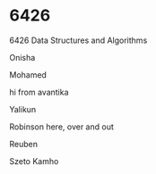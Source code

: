 # 6426


6426 Data Structures and Algorithms

Onisha 

Mohamed 


hi from avantika

Yalikun



Robinson here, over and out



Reuben

Szeto Kamho
